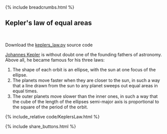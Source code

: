 {% include breadcrumbs.html %}

## Kepler&apos;s law of equal areas
<div class="header_line"><br/></div>

Download the [keplers_law.py](code/keplers_law.py) source code

[Johannes Kepler](https://en.wikipedia.org/wiki/Johannes_Kepler) is without doubt one
of the founding fathers of astronomy. Above all, he became famous for his three laws:

1. The shape of each orbit is an ellipse, with the sun at one focus of the ellipse.
2. The planets move faster when they are closer to the sun, in such a way that a
   line drawn from the sun to any planet sweeps out equal areas in equal times.
3. The outer planets move slower than the inner ones, in such a way that the
    cube of the length of the ellipses semi-major axis is proportional to the square
    of the period of the orbit.

{% include_relative code/KeplersLaw.html %}

{% include share_buttons.html %}
